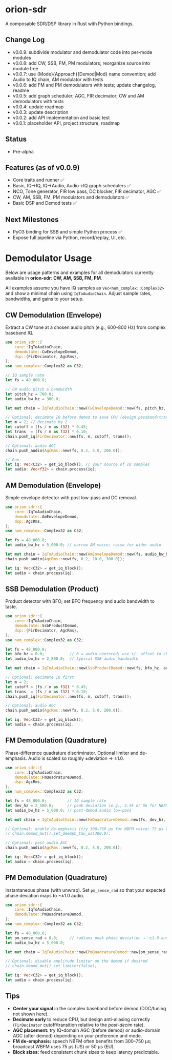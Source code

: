 # orion-sdr

A composable SDR/DSP library in Rust with Python bindings.

## Change Log

- v0.0.9: subdivide modulator and demodulator code into per-mode modules
- v0.0.8: add CW, SSB, FM, PM modulators; reorganize source into module tree
- v0.0.7: use {Mode}{Approach}{Demod|Mod} name convention; add Audio to IQ chain, AM modulator with tests
- v0.0.6: add FM and PM demodulators with tests; update changelog, readme
- v0.0.5: add graph scheduler; AGC, FIR decimator; CW and AM demodulators with tests
- v0.0.4: update roadmap
- v0.0.3: update description
- v0.0.2: add API implementation and basic test
- v0.0.1: placeholder API, project structure, roadmap

## Status

- Pre-alpha

## Features (as of v0.0.9)

- Core traits and runner ✅
- Basic, IQ->IQ, IQ->Audio, Audio->IQ graph schedulers ✅
- NCO, Tone generator, FIR low pass, DC blocker, FIR decimator, AGC ✅
- CW, AM, SSB, FM, PM modulators and demodulators ✅
- Basic DSP and Demod tests ✅

## Next Milestones

- PyO3 binding for SSB and simple Python process ✅
- Expose full pipeline via Python, record/replay, UI, etc.

# Demodulator Usage

Below are usage patterns and examples for all demodulators currently available in **orion-sdr**: **CW, AM, SSB, FM, PM**.

All examples assume you have IQ samples as `Vec<num_complex::Complex32>` and show a minimal chain using `IqToAudioChain`. Adjust sample rates, bandwidths, and gains to your setup.

## CW Demodulation (Envelope)

Extract a CW tone at a chosen audio pitch (e.g., 600–800 Hz) from complex baseband IQ.

```rust
use orion_sdr::{
    core::IqToAudioChain,
    demodulate::CwEnvelopeDemod,
    dsp::{FirDecimator, AgcRms},
};
use num_complex::Complex32 as C32;

// IQ sample rate
let fs = 48_000.0;

// CW audio pitch & bandwidth
let pitch_hz = 700.0;
let audio_bw_hz = 300.0;

let mut chain = IqToAudioChain::new(CwEnvelopeDemod::new(fs, pitch_hz, audio_bw_hz));

// Optional: decimate IQ before demod to save CPU (design passband/transition for post-decim BW)
let m = 2; // decimate by 2
let cutoff = (fs / m as f32) * 0.45;
let trans  = (fs / m as f32) * 0.10;
chain.push_iq(FirDecimator::new(fs, m, cutoff, trans));

// Optional: audio AGC
chain.push_audio(AgcRms::new(fs, 0.2, 5.0, 200.0));

// Run
let iq: Vec<C32> = get_iq_block(); // your source of IQ samples
let audio: Vec<f32> = chain.process(iq);
```

## AM Demodulation (Envelope)

Simple envelope detector with post low-pass and DC removal.

```rust
use orion_sdr::{
    core::IqToAudioChain,
    demodulate::AmEnvelopeDemod,
    dsp::AgcRms,
};
use num_complex::Complex32 as C32;

let fs = 48_000.0;
let audio_bw_hz = 5_000.0; // narrow AM voice; raise for wider audio

let mut chain = IqToAudioChain::new(AmEnvelopeDemod::new(fs, audio_bw_hz));
chain.push_audio(AgcRms::new(fs, 0.2, 10.0, 300.0));

let iq: Vec<C32> = get_iq_block();
let audio = chain.process(iq);
```

## SSB Demodulation (Product)

Product detector with BFO; set BFO frequency and audio bandwidth to taste.

```rust
use orion_sdr::{
    core::IqToAudioChain,
    demodulate::SsbProductDemod,
    dsp::{FirDecimator, AgcRms},
};
use num_complex::Complex32 as C32;

let fs = 48_000.0;
let bfo_hz = 0.0;           // 0 = audio centered; use +/- offset to choose LSB/USB by tuning
let audio_bw_hz = 2_800.0;  // typical SSB audio bandwidth

let mut chain = IqToAudioChain::new(SsbProductDemod::new(fs, bfo_hz, audio_bw_hz));

// Optional: decimate IQ first
let m = 2;
let cutoff = (fs / m as f32) * 0.45;
let trans  = (fs / m as f32) * 0.10;
chain.push_iq(FirDecimator::new(fs, m, cutoff, trans));

// Optional: audio AGC
chain.push_audio(AgcRms::new(fs, 0.2, 5.0, 200.0));

let iq: Vec<C32> = get_iq_block();
let audio = chain.process(iq);
```

## FM Demodulation (Quadrature)

Phase-difference quadrature discriminator. Optional limiter and de-emphasis. Audio is scaled so roughly ±deviation → ±1.0.

```rust
use orion_sdr::{
    core::IqToAudioChain,
    demodulate::FmQuadratureDemod,
    dsp::AgcRms,
};
use num_complex::Complex32 as C32;

let fs = 48_000.0;         // IQ sample rate
let dev_hz = 2_500.0;      // peak deviation (e.g., 2.5k or 5k for NBFM)
let audio_bw_hz = 5_000.0; // post-demod audio low-pass

let mut chain = IqToAudioChain::new(FmQuadratureDemod::new(fs, dev_hz, audio_bw_hz));

// Optional: enable de-emphasis (try 300–750 µs for NBFM voice; 75 µs US WBFM, 50 µs EU WBFM)
// chain.demod_mut().set_deemph_tau_us(300.0);

// Optional: post audio AGC
chain.push_audio(AgcRms::new(fs, 0.2, 5.0, 200.0));

let iq: Vec<C32> = get_iq_block();
let audio = chain.process(iq);
```

## PM Demodulation (Quadrature)

Instantaneous phase (with unwrap). Set `pm_sense_rad` so that your expected phase deviation maps to ~±1.0 audio.

```rust
use orion_sdr::{
    core::IqToAudioChain,
    demodulate::PmQuadratureDemod,
};
use num_complex::Complex32 as C32;

let fs = 48_000.0;
let pm_sense_rad = 0.8;     // radians peak phase deviation → ~±1.0 audio
let audio_bw_hz = 5_000.0;

let mut chain = IqToAudioChain::new(PmQuadratureDemod::new(pm_sense_rad, audio_bw_hz, fs));

// Optional: disable amplitude limiter on the demod if desired
// chain.demod_mut().set_limiter(false);

let iq: Vec<C32> = get_iq_block();
let audio = chain.process(iq);
```

## Tips

- **Center your signal** in the complex baseband before demod (DDC/tuning not shown here).
- **Decimate early** to reduce CPU, but design anti-aliasing correctly (`FirDecimator` cutoff/transition relative to the *post-decim* rate).
- **AGC placement:** try IQ-domain AGC (before demod) *or* audio-domain AGC (after demod) depending on your preference and mode.
- **FM de-emphasis:** speech NBFM often benefits from 300–750 µs; broadcast WBFM uses 75 µs (US) or 50 µs (EU).
- **Block sizes:** feed consistent chunk sizes to keep latency predictable.
